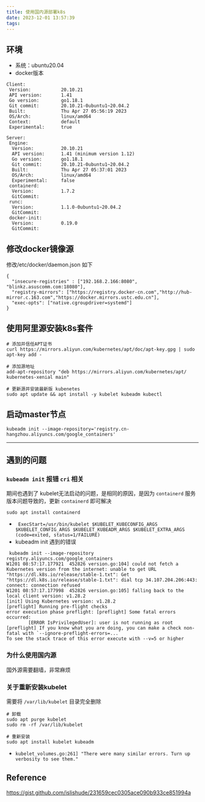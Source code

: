 ```yaml
---
title: 使用国内源部署k8s
date: 2023-12-01 13:57:39
tags:
---
```


## 环境
* 系统：ubuntu20.04
* docker版本
```
Client:
 Version:           20.10.21
 API version:       1.41
 Go version:        go1.18.1
 Git commit:        20.10.21-0ubuntu1~20.04.2
 Built:             Thu Apr 27 05:56:19 2023
 OS/Arch:           linux/amd64
 Context:           default
 Experimental:      true

Server:
 Engine:
  Version:          20.10.21
  API version:      1.41 (minimum version 1.12)
  Go version:       go1.18.1
  Git commit:       20.10.21-0ubuntu1~20.04.2
  Built:            Thu Apr 27 05:37:01 2023
  OS/Arch:          linux/amd64
  Experimental:     false
 containerd:
  Version:          1.7.2
  GitCommit:
 runc:
  Version:          1.1.0-0ubuntu1~20.04.2
  GitCommit:
 docker-init:
  Version:          0.19.0
  GitCommit:
```

## 修改docker镜像源
修改/etc/docker/daemon.json 如下
```
{
  "insecure-registries" : ["192.168.2.166:8080", "blinkz.asuscomm.com:18080"],
  "registry-mirrors": ["https://registry.docker-cn.com","http://hub-mirror.c.163.com","https://docker.mirrors.ustc.edu.cn"],
  "exec-opts": ["native.cgroupdriver=systemd"]
}
```

## 使用阿里源安装k8s套件
```
# 添加并信任APT证书
curl https://mirrors.aliyun.com/kubernetes/apt/doc/apt-key.gpg | sudo apt-key add -

# 添加源地址
add-apt-repository "deb https://mirrors.aliyun.com/kubernetes/apt/ kubernetes-xenial main"

# 更新源并安装最新版 kubenetes
sudo apt update && apt install -y kubelet kubeadm kubectl
```

## 启动master节点
```
kubeadm init --image-repository='registry.cn-hangzhou.aliyuncs.com/google_containers'
```

----------------------------------

## 遇到的问题
### `kubeadm init` 报错 `cri` 相关
期间也遇到了 kubelet无法启动的问题，是相同的原因，是因为 `containerd` 服务版本问题导致的，更新 `containerd` 即可解决
```
sudo apt install containerd
```
* ` ExecStart=/usr/bin/kubelet $KUBELET_KUBECONFIG_ARGS $KUBELET_CONFIG_ARGS $KUBELET_KUBEADM_ARGS $KUBELET_EXTRA_ARGS (code=exited, status=1/FAILURE)`
* kubeadm init 遇到的错误
```
 kubeadm init --image-repository registry.aliyuncs.com/google_containers
W1201 08:57:17.177921  452826 version.go:104] could not fetch a Kubernetes version from the internet: unable to get URL "https://dl.k8s.io/release/stable-1.txt": Get "https://dl.k8s.io/release/stable-1.txt": dial tcp 34.107.204.206:443: connect: connection refused
W1201 08:57:17.177998  452826 version.go:105] falling back to the local client version: v1.28.2
[init] Using Kubernetes version: v1.28.2
[preflight] Running pre-flight checks
error execution phase preflight: [preflight] Some fatal errors occurred:
        [ERROR IsPrivilegedUser]: user is not running as root
[preflight] If you know what you are doing, you can make a check non-fatal with `--ignore-preflight-errors=...`
To see the stack trace of this error execute with --v=5 or higher
```

### 为什么使用国内源
国外源需要翻墙，非常麻烦

### 关于重新安装kubelet
需要将 `/var/lib/kubelet` 目录完全删除
```
# 卸载
sudo apt purge kubelet
sudo rm -rf /var/lib/kubelet

# 重新安装
sudo apt install kubelet kubeadm
```

* ` kubelet_volumes.go:261] "There were many similar errors. Turn up verbosity to see them." `


## Reference
https://gist.github.com/islishude/231659cec0305ace090b933ce851994a